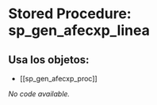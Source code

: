 # Stored Procedure: sp_gen_afecxp_linea

## Usa los objetos:
- [[sp_gen_afecxp_proc]]

*No code available.*
